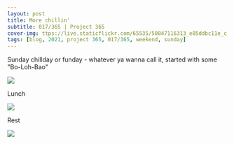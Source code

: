 ```yaml
---
layout: post
title: More chillin'
subtitle: 017/365 | Project 365
cover-img: ttps://live.staticflickr.com/65535/50847116313_e05ddbc11e_c.jpg
tags: [blog, 2021, project 365, 017/365, weekend, sunday]
---
```

Sunday chillday or funday - whatever ya wanna call it, started with some "Bo-Loh-Bao"
<p class="post-img-wrap">
  <img src="https://live.staticflickr.com/65535/50846003517_0b9149a026_b.jpg">
</p>
Lunch
<p class="post-img-wrap">
  <img src="https://live.staticflickr.com/65535/50846521417_b469ee7bb1_b.jpg">
</p>
Rest
<p class="post-img-wrap">
  <img src="https://live.staticflickr.com/65535/50847431341_d3d78e0dbe_b.jpg">
</p>
